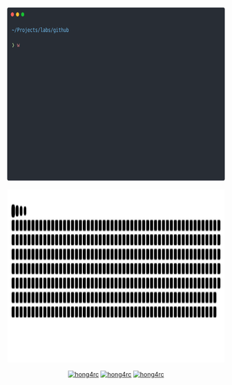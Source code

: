 <div align="center">
	<br>
	<img src="https://raw.githubusercontent.com/ToanhZ00Z/ToanhZ00Z/master/header.svg" width="800" height="400">
	<br>
</div>
<div align="center">
	<br>
	<img src="https://raw.githubusercontent.com/ToanhZ00Z/ToanhZ00Z/master/git-commit.svg" width="800" height="400">
	<br>
</div>
<p align="center">
<a href="https://twitter.com/ToanhZ00Z" target="blank"><img align="center" src="https://cdn.jsdelivr.net/npm/simple-icons@3.0.1/icons/twitter.svg" alt="hong4rc" height="30" width="30" /></a>
<a href="https://fb.com/ToanhZ00Z" target="blank"><img align="center" src="https://cdn.jsdelivr.net/npm/simple-icons@3.0.1/icons/facebook.svg" alt="hong4rc" height="30" width="30" /></a>
<a href="https://instagram.com/toanhz00z" target="blank"><img align="center" src="https://cdn.jsdelivr.net/npm/simple-icons@3.0.1/icons/instagram.svg" alt="hong4rc" height="30" width="30" /></a>
<!-- <a href="https://lolchess.gg/profile/vn/Toanh-Toanh" target="blank"><img align="center" src="https://upload.wikimedia.org/wikipedia/commons/f/f8/Teamfight_Tactics_logo.svg" alt="hong4rc" height="30" width="30" /></a> -->
</p>
